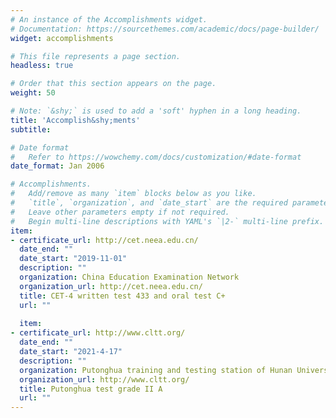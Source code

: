 ```yaml
---
# An instance of the Accomplishments widget.
# Documentation: https://sourcethemes.com/academic/docs/page-builder/
widget: accomplishments

# This file represents a page section.
headless: true

# Order that this section appears on the page.
weight: 50

# Note: `&shy;` is used to add a 'soft' hyphen in a long heading.
title: 'Accomplish&shy;ments'
subtitle:

# Date format
#   Refer to https://wowchemy.com/docs/customization/#date-format
date_format: Jan 2006

# Accomplishments.
#   Add/remove as many `item` blocks below as you like.
#   `title`, `organization`, and `date_start` are the required parameters.
#   Leave other parameters empty if not required.
#   Begin multi-line descriptions with YAML's `|2-` multi-line prefix.
item:
- certificate_url: http://cet.neea.edu.cn/
  date_end: ""
  date_start: "2019-11-01"
  description: ""
  organization: China Education Examination Network
  organization_url: http://cet.neea.edu.cn/
  title: CET-4 written test 433 and oral test C+
  url: ""
  
  item:
- certificate_url: http://www.cltt.org/
  date_end: ""
  date_start: "2021-4-17"
  description: ""
  organization: Putonghua training and testing station of Hunan University of science and technology
  organization_url: http://www.cltt.org/
  title: Putonghua test grade II A
  url: ""
---
```

